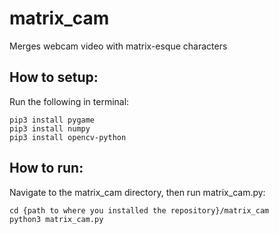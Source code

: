 # matrix_cam
Merges webcam video with matrix-esque characters

## How to setup:
Run the following in terminal:
```
pip3 install pygame
pip3 install numpy
pip3 install opencv-python
```

## How to run:
Navigate to the matrix_cam directory, then run matrix_cam.py:
```
cd {path to where you installed the repository}/matrix_cam
python3 matrix_cam.py
```
